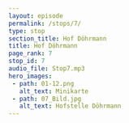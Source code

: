 ```yaml
---
layout: episode
permalink: /stops/7/
type: stop
section_title: Hof Döhrmann
title: Hof Döhrmann
page_rank: 7
stop_id: 7
audio_file: Stop7.mp3
hero_images:
 - path: 01-12.png
   alt_text: Minikarte
 - path: 07_Bild.jpg
   alt_text: Hofstelle Döhrmann
---
```

